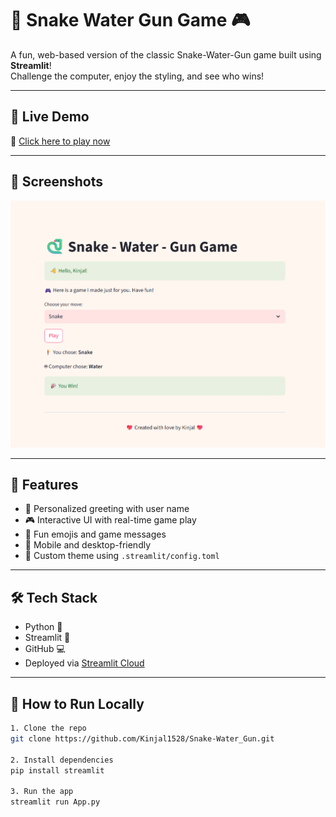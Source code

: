 # 🐍 Snake Water Gun Game 🎮

A fun, web-based version of the classic Snake-Water-Gun game built using **Streamlit**!  
Challenge the computer, enjoy the styling, and see who wins!

---

## 👀 Live Demo

🔗 [Click here to play now](https://snake-watergun-bykinjal.streamlit.app/)

---

## 📸 Screenshots

![Game Screenshot](https://github.com/Kinjal1528/Snake-Water_Gun/blob/main/Game_Snake_Water_Gun.png?raw=true)

---

## 🚀 Features

- 👤 Personalized greeting with user name
- 🎮 Interactive UI with real-time game play
- 💬 Fun emojis and game messages
- 📱 Mobile and desktop-friendly
- 💖 Custom theme using `.streamlit/config.toml`

---

## 🛠️ Tech Stack

- Python 🐍  
- Streamlit 🚀  
- GitHub 💻  
- Deployed via [Streamlit Cloud](https://streamlit.io/cloud)

---

## 📝 How to Run Locally

```bash
1. Clone the repo
git clone https://github.com/Kinjal1528/Snake-Water_Gun.git

2. Install dependencies
pip install streamlit

3. Run the app
streamlit run App.py

